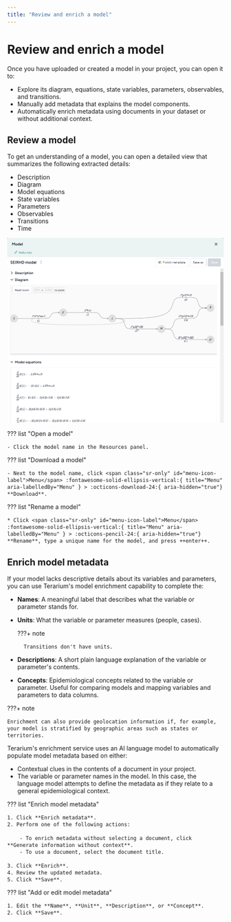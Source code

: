 ```yaml
---
title: "Review and enrich a model"
---
```


# Review and enrich a model

Once you have uploaded or created a model in your project, you can open it to:

- Explore its diagram, equations, state variables, parameters, observables, and transitions.
- Manually add metadata that explains the model components.
- Automatically enrich metadata using documents in your dataset or without additional context.

## Review a model

To get an understanding of a model, you can open a detailed view that summarizes the following extracted details:

- Description
- Diagram
- Model equations
- State variables
- Parameters
- Observables
- Transitions
- Time

![Diagram and model representations of an SEIRHD model](../img/models/description.png)

??? list "Open a model"

    - Click the model name in the Resources panel.

??? list "Download a model"

    - Next to the model name, click <span class="sr-only" id="menu-icon-label">Menu</span> :fontawesome-solid-ellipsis-vertical:{ title="Menu" aria-labelledBy="Menu" } > :octicons-download-24:{ aria-hidden="true"} **Download**.

??? list "Rename a model"

    * Click <span class="sr-only" id="menu-icon-label">Menu</span> :fontawesome-solid-ellipsis-vertical:{ title="Menu" aria-labelledBy="Menu" } > :octicons-pencil-24:{ aria-hidden="true"} **Rename**, type a unique name for the model, and press ++enter++.


## Enrich model metadata

If your model lacks descriptive details about its variables and parameters, you can use Terarium's model enrichment capability to complete the:

- **Names**: A meaningful label that describes what the variable or parameter stands for. 
- **Units**: What the variable or parameter measures (people, cases).
    
    ???+ note

        Transitions don't have units.

- **Descriptions**: A short plain language explanation of the variable or parameter's contents.
- **Concepts**: Epidemiological concepts related to the variable or parameter. Useful for comparing models and mapping variables and parameters to data columns.

???+ note

    Enrichment can also provide geolocation information if, for example, your model is stratified by geographic areas such as states or territories.

Terarium's enrichment service uses an AI language model to automatically populate model metadata based on either:

- Contextual clues in the contents of a document in your project.
- The variable or parameter names in the model. In this case, the language model attempts to define the metadata as if they relate to a general epidemiological context.

??? list "Enrich model metadata"

    1. Click **Enrich metadata**.
    2. Perform one of the following actions:

        - To enrich metadata without selecting a document, click **Generate information without context**.
        - To use a document, select the document title.

    3. Click **Enrich**.
    4. Review the updated metadata.
    5. Click **Save**.

??? list "Add or edit model metadata"

    1. Edit the **Name**, **Unit**, **Description**, or **Concept**.
    2. Click **Save**.